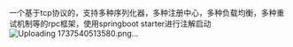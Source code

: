 一个基于tcp协议的，支持多种序列化器，多种注册中心，多种负载均衡，多种重试机制等的rpc框架，使用springboot starter进行注解启动
![Uploading 1737540513580.png…]()
